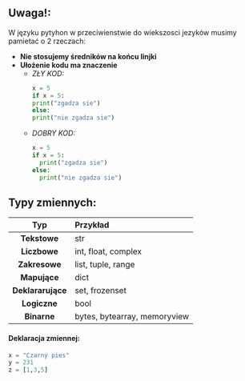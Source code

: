 ## Uwaga!:
 W języku pytyhon w przeciwienstwie do wiekszosci jezyków musimy pamietać o 2 rzeczach:
  - **Nie stosujemy średników na końcu linjki**
  - **Ułożenie kodu ma znaczenie**
    - *ZŁY KOD:*
      ```python
      x = 5
      if x = 5:
      print("zgadza sie")
      else:
      print("nie zgadza sie")
      ```
    - *DOBRY KOD:*
      ```python
      x = 5
      if x = 5:
        print("zgadza sie")
      else:
        print("nie zgadza sie")
      ```

## Typy zmiennych:

| Typ               | Przykład                                     |
| :----:            |    :---                                      |
| **Tekstowe**      | str                                          |
| **Liczbowe**      | int, float, complex                          |
| **Zakresowe**     | list, tuple, range                           |
| **Mapujące**      | dict                                         |
| **Deklararujące** | set, frozenset                               |
| **Logiczne**      | bool                                         |
| **Binarne**       | bytes, bytearray, memoryview                 |


#### Deklaracja zmiennej:
```python
x = "Czarny pies"
y = 231
z = [1,3,5]
```
